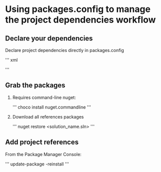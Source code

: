 # Using packages.config to manage the project dependencies workflow

## Declare your dependencies

Declare project dependencies directly in packages.config

''' xml
<?xml version="1.0" encoding="utf-8"?>
<packages>
  <package id="xunit" version="2.0.0" targetFramework="net45" />
  <package id="xunit.abstractions" version="2.0.0" targetFramework="net45" />
  <package id="xunit.assert" version="2.0.0" targetFramework="net45" />
  <package id="xunit.core" version="2.0.0" targetFramework="net45" />
  <package id="xunit.extensibility.core" version="2.0.0" targetFramework="net45" />
</packages>
'''

## Grab the packages

1. Requires command-line nuget:

	'''
	choco install nuget.commandline
	'''

2. Download all references packages

	'''
	nuget restore <solution_name.sln>
	'''

## Add project references

From the Package Manager Console:

''' 
update-package -reinstall
'''
